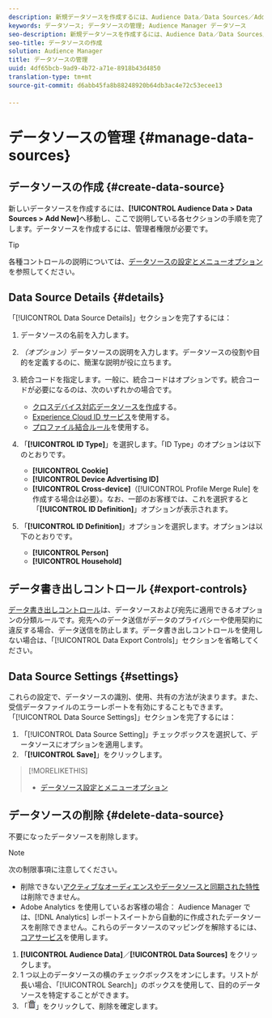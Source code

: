 ```yaml
---
description: 新規データソースを作成するには、Audience Data／Data Sources／Add New を選択し、ここで説明している各セクションの手順を完了します。データソースを作成するには、管理者権限が必要です。
keywords: データソース; データソースの管理; Audience Manager データソース
seo-description: 新規データソースを作成するには、Audience Data／Data Sources／Add New を選択し、ここで説明している各セクションの手順を完了します。データソースを作成するには、管理者権限が必要です。
seo-title: データソースの作成
solution: Audience Manager
title: データソースの管理
uuid: 4df65bcb-9ad9-4b72-a71e-8918b43d4850
translation-type: tm+mt
source-git-commit: d6abb45fa8b88248920b64db3ac4e72c53ecee13

---
```



# データソースの管理 {#manage-data-sources}

## データソースの作成 {#create-data-source}

新しいデータソースを作成するには、**[!UICONTROL Audience Data > Data Sources > Add New]**&#x200B;へ移動し、ここで説明している各セクションの手順を完了します。データソースを作成するには、管理者権限が必要です。

<!-- create-datasource.xml -->

>[!TIP]
>
>各種コントロールの説明については、[データソースの設定とメニューオプション](../features/datasources-list-and-settings.md#settings-menu-options)を参照してください。

## Data Source Details {#details}

「[!UICONTROL Data Source Details]」セクションを完了するには：

1. データソースの名前を入力します。
1. *（オプション）*&#x200B;データソースの説明を入力します。データソースの役割や目的を定義するのに、簡潔な説明が役に立ちます。
1. 統合コードを指定します。一般に、統合コードはオプションです。統合コードが必要になるのは、次のいずれかの場合です。

   * [クロスデバイス対応データソースを作成](../features/profile-merge-rules/merge-rules-start.md#create-data-source)する。
   * [Experience Cloud ID サービス](https://marketing.adobe.com/resources/help/en_US/mcvid/)を使用する。
   * [プロファイル結合ルール](../features/profile-merge-rules/merge-rules-start.md)を使用する。

1. 「**[!UICONTROL ID Type]**」を選択します。「ID Type」のオプションは以下のとおりです。

   * **[!UICONTROL Cookie]**
   * **[!UICONTROL Device Advertising ID]**
   * **[!UICONTROL Cross-device]**（[!UICONTROL Profile Merge Rule] を作成する場合は必要）。なお、一部のお客様では、これを選択すると「**[!UICONTROL ID Definition]**」オプションが表示されます。

1. 「**[!UICONTROL ID Definition]**」オプションを選択します。オプションは以下のとおりです。

   * **[!UICONTROL Person]**
   * **[!UICONTROL Household]**

## データ書き出しコントロール {#export-controls}

[データ書き出しコントロール](../features/data-export-controls.md)は、データソースおよび宛先に適用できるオプションの分類ルールです。宛先へのデータ送信がデータのプライバシーや使用契約に違反する場合、データ送信を防止します。データ書き出しコントロールを使用しない場合は、「[!UICONTROL Data Export Controls]」セクションを省略してください。

## Data Source Settings {#settings}

これらの設定で、データソースの識別、使用、共有の方法が決まります。また、受信データファイルのエラーレポートを有効にすることもできます。「[!UICONTROL Data Source Settings]」セクションを完了するには：

1. 「[!UICONTROL Data Source Setting]」チェックボックスを選択して、データソースにオプションを適用します。
2. 「**[!UICONTROL Save]**」をクリックします。

>[!MORELIKETHIS]
>
>* [データソース設定とメニューオプション](../features/datasources-list-and-settings.md#settings-menu-options)


## データソースの削除 {#delete-data-source}

<!-- t_datasource_delete.xml -->

不要になったデータソースを削除します。

>[!NOTE]
>
>次の制限事項に注意してください。
>
>* 削除できない[アクティブなオーディエンスやデータソースと同期された特性](../features/traits/client-activity-synced-audience-traits.md)は削除できません。
>* Adobe Analytics を使用しているお客様の場合： Audience Manager では、[!DNL Analytics] レポートスイートから自動的に作成されたデータソースを削除できません。これらのデータソースのマッピングを解除するには、[コアサービス](https://marketing.adobe.com/resources/help/en_US/mcloud/)を使用します。


1. **[!UICONTROL Audience Data]**／**[!UICONTROL Data Sources]** をクリックします。
1. 1 つ以上のデータソースの横のチェックボックスをオンにします。リストが長い場合、「[!UICONTROL Search]」のボックスを使用して、目的のデータソースを特定することができます。
1. 「![](assets/icon_trash.png)」をクリックして、削除を確定します。